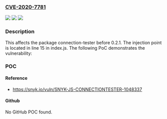 ### [CVE-2020-7781](https://cve.mitre.org/cgi-bin/cvename.cgi?name=CVE-2020-7781)
![](https://img.shields.io/static/v1?label=Product&message=connection-tester&color=blue)
![](https://img.shields.io/static/v1?label=Version&message=%3C%200.2.1%20&color=brighgreen)
![](https://img.shields.io/static/v1?label=Vulnerability&message=Command%20Injection&color=brighgreen)

### Description

This affects the package connection-tester before 0.2.1. The injection point is located in line 15 in index.js. The following PoC demonstrates the vulnerability:

### POC

#### Reference
- https://snyk.io/vuln/SNYK-JS-CONNECTIONTESTER-1048337

#### Github
No GitHub POC found.

